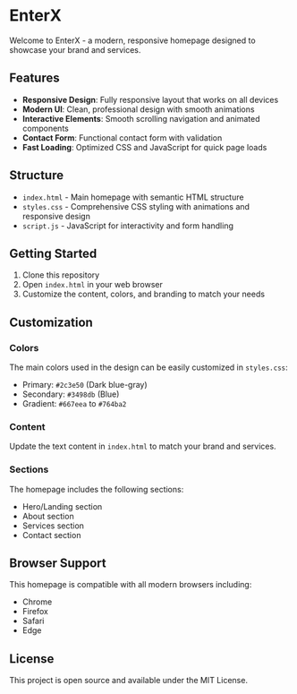 # EnterX

Welcome to EnterX - a modern, responsive homepage designed to showcase your brand and services.

## Features

- **Responsive Design**: Fully responsive layout that works on all devices
- **Modern UI**: Clean, professional design with smooth animations
- **Interactive Elements**: Smooth scrolling navigation and animated components
- **Contact Form**: Functional contact form with validation
- **Fast Loading**: Optimized CSS and JavaScript for quick page loads

## Structure

- `index.html` - Main homepage with semantic HTML structure
- `styles.css` - Comprehensive CSS styling with animations and responsive design
- `script.js` - JavaScript for interactivity and form handling

## Getting Started

1. Clone this repository
2. Open `index.html` in your web browser
3. Customize the content, colors, and branding to match your needs

## Customization

### Colors
The main colors used in the design can be easily customized in `styles.css`:
- Primary: `#2c3e50` (Dark blue-gray)
- Secondary: `#3498db` (Blue)
- Gradient: `#667eea` to `#764ba2`

### Content
Update the text content in `index.html` to match your brand and services.

### Sections
The homepage includes the following sections:
- Hero/Landing section
- About section
- Services section
- Contact section

## Browser Support

This homepage is compatible with all modern browsers including:
- Chrome
- Firefox
- Safari
- Edge

## License

This project is open source and available under the MIT License.
